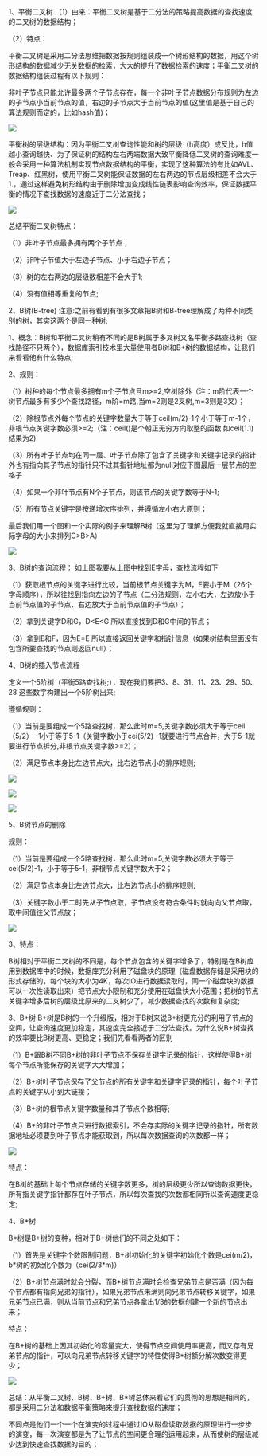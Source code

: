 1、平衡二叉树
（1）由来：平衡二叉树是基于二分法的策略提高数据的查找速度的二叉树的数据结构；

（2）特点：

平衡二叉树是采用二分法思维把数据按规则组装成一个树形结构的数据，用这个树形结构的数据减少无关数据的检索，大大的提升了数据检索的速度；平衡二叉树的数据结构组装过程有以下规则：

非叶子节点只能允许最多两个子节点存在，每一个非叶子节点数据分布规则为左边的子节点小当前节点的值，右边的子节点大于当前节点的值(这里值是基于自己的算法规则而定的，比如hash值)；

![](./image/btree1.jpg)


平衡树的层级结构：因为平衡二叉树查询性能和树的层级（h高度）成反比，h值越小查询越快、为了保证树的结构左右两端数据大致平衡降低二叉树的查询难度一般会采用一种算法机制实现节点数据结构的平衡，实现了这种算法的有比如AVL、Treap、红黑树，使用平衡二叉树能保证数据的左右两边的节点层级相差不会大于1.，通过这样避免树形结构由于删除增加变成线性链表影响查询效率，保证数据平衡的情况下查找数据的速度近于二分法查找；

![](./image/btree2.jpg)

总结平衡二叉树特点：

（1）非叶子节点最多拥有两个子节点；

（2）非叶子节值大于左边子节点、小于右边子节点；

（3）树的左右两边的层级数相差不会大于1;

（4）没有值相等重复的节点;

2、B树(B-tree)
注意:之前有看到有很多文章把B树和B-tree理解成了两种不同类别的树，其实这两个是同一种树;

1、概念：B树和平衡二叉树稍有不同的是B树属于多叉树又名平衡多路查找树（查找路径不只两个），数据库索引技术里大量使用者B树和B+树的数据结构，让我们来看看他有什么特点;

2、规则：

（1）树种的每个节点最多拥有m个子节点且m>=2,空树除外（注：m阶代表一个树节点最多有多少个查找路径，m阶=m路,当m=2则是2叉树,m=3则是3叉）；

（2）除根节点外每个节点的关键字数量大于等于ceil(m/2)-1个小于等于m-1个，非根节点关键字数必须>=2;（注：ceil()是个朝正无穷方向取整的函数 如ceil(1.1)结果为2)

（3）所有叶子节点均在同一层、叶子节点除了包含了关键字和关键字记录的指针外也有指向其子节点的指针只不过其指针地址都为null对应下图最后一层节点的空格子

（4）如果一个非叶节点有N个子节点，则该节点的关键字数等于N-1;

（5）所有节点关键字是按递增次序排列，并遵循左小右大原则；

最后我们用一个图和一个实际的例子来理解B树（这里为了理解方便我就直接用实际字母的大小来排列C>B>A）

![](./image/btree3.jpg)


3、B树的查询流程： 如上图我要从上图中找到E字母，查找流程如下

（1）获取根节点的关键字进行比较，当前根节点关键字为M，E要小于M（26个字母顺序），所以往找到指向左边的子节点（二分法规则，左小右大，左边放小于当前节点值的子节点、右边放大于当前节点值的子节点）；

（2）拿到关键字D和G，D<E<G 所以直接找到D和G中间的节点；

（3）拿到E和F，因为E=E 所以直接返回关键字和指针信息（如果树结构里面没有包含所要查找的节点则返回null）；

4、B树的插入节点流程

定义一个5阶树（平衡5路查找树;），现在我们要把3、8、31、11、23、29、50、28 这些数字构建出一个5阶树出来;

遵循规则：

（1）当前是要组成一个5路查找树，那么此时m=5,关键字数必须大于等于ceil（5/2） -1小于等于5-1（关键字数小于cei(5/2) -1就要进行节点合并，大于5-1就要进行节点拆分,非根节点关键字数>=2）；

（2）满足节点本身比左边节点大，比右边节点小的排序规则;

![](./image/btree4.jpg)

![](./image/btree5.jpg)

![](./image/btree6.jpg)

5、B树节点的删除

规则：

（1）当前是要组成一个5路查找树，那么此时m=5,关键字数必须大于等于cei(5/2)-1，小于等于5-1，非根节点关键字数大于2；

（2）满足节点本身比左边节点大，比右边节点小的排序规则;

（3）关键字数小于二时先从子节点取，子节点没有符合条件时就向向父节点取，取中间值往父节点放；

![](./image/btree7.jpg)

3、特点：

B树相对于平衡二叉树的不同是，每个节点包含的关键字增多了，特别是在B树应用到数据库中的时候，数据库充分利用了磁盘块的原理（磁盘数据存储是采用块的形式存储的，每个块的大小为4K，每次IO进行数据读取时，同一个磁盘块的数据可以一次性读取出来）把节点大小限制和充分使用在磁盘快大小范围；把树的节点关键字增多后树的层级比原来的二叉树少了，减少数据查找的次数和复杂度;

3、B+树
B+树是B树的一个升级版，相对于B树来说B+树更充分的利用了节点的空间，让查询速度更加稳定，其速度完全接近于二分法查找。为什么说B+树查找的效率要比B树更高、更稳定；我们先看看两者的区别

（1）B+跟B树不同B+树的非叶子节点不保存关键字记录的指针，这样使得B+树每个节点所能保存的关键字大大增加；

（2）B+树叶子节点保存了父节点的所有关键字和关键字记录的指针，每个叶子节点的关键字从小到大链接；

（3）B+树的根节点关键字数量和其子节点个数相等;

（4）B+的非叶子节点只进行数据索引，不会存实际的关键字记录的指针，所有数据地址必须要到叶子节点才能获取到，所以每次数据查询的次数都一样；

![](./image/btree8.jpg)

特点：

在B树的基础上每个节点存储的关键字数更多，树的层级更少所以查询数据更快，所有指关键字指针都存在叶子节点，所以每次查找的次数都相同所以查询速度更稳定;

4、B\*树

B\*树是B+树的变种，相对于B+树他们的不同之处如下：

（1）首先是关键字个数限制问题，B+树初始化的关键字初始化个数是cei(m/2)，b\*树的初始化个数为（cei(2/3\*m)）

（2）B+树节点满时就会分裂，而B*树节点满时会检查兄弟节点是否满（因为每个节点都有指向兄弟的指针），如果兄弟节点未满则向兄弟节点转移关键字，如果兄弟节点已满，则从当前节点和兄弟节点各拿出1/3的数据创建一个新的节点出来；

特点：

在B+树的基础上因其初始化的容量变大，使得节点空间使用率更高，而又存有兄弟节点的指针，可以向兄弟节点转移关键字的特性使得B*树额分解次数变得更少；

![](./image/btree9.jpg)

总结：从平衡二叉树、B树、B+树、B*树总体来看它们的贯彻的思想是相同的，都是采用二分法和数据平衡策略来提升查找数据的速度；

不同点是他们一个一个在演变的过程中通过IO从磁盘读取数据的原理进行一步步的演变，每一次演变都是为了让节点的空间更合理的运用起来，从而使树的层级减少达到快速查找数据的目的；
